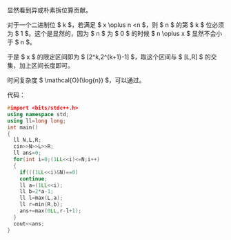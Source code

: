 显然看到异或朴素拆位算贡献。

对于一个二进制位 $ k $，若满足 $ x \oplus n <n $，则 $ n $ 的第 $ k $ 位必须为 $ 1 $。这个是显然的，因为 $ n $ 为 $ 0 $ 的时候 $ n \oplus x $ 显然不会小于 $ n $。

于是 $ x $ 的限定区间即为 $ [2^k,2^{k+1}-1] $，取这个区间与 $ [L,R] $ 的交集，加上区间长度即可。

时间复杂度 $ \mathcal{O}(\log{n}) $，可以通过。

代码：

```cpp
#import <bits/stdc++.h>
using namespace std;
using ll=long long;
int main()
{
  ll N,L,R;
  cin>>N>>L>>R;
  ll ans=0;
  for(int i=0;(1LL<<i)<=N;i++)
  {
    if(((1LL<<i)&N)==0)
    continue;
    ll a=(1LL<<i);
    ll b=2*a-1;
    ll l=max(L,a);
    ll r=min(R,b);
    ans+=max(0LL,r-l+1);
  }
  cout<<ans;
}
```
